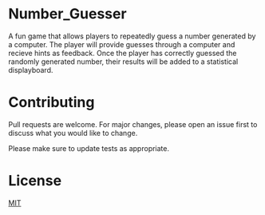 # Number_Guesser
A fun game that allows players to repeatedly guess a number generated by a computer. The player will provide guesses through a computer and recieve hints as feedback. Once the player has correctly guessed the randomly generated number, their results will be added to a statistical displayboard.

# Contributing
Pull requests are welcome. For major changes, please open an issue first to discuss what you would like to change.

Please make sure to update tests as appropriate.

# License
[MIT](https://choosealicense.com/licenses/mit/)
